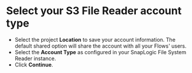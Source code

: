 # Select your S3 File Reader account type

* Select the project **Location** to save your account information. The default shared option will share the account with all your Flows' users.
* Select the **Account Type** as configured in your SnapLogic File System Reader instance.
* Click **Continue**.
